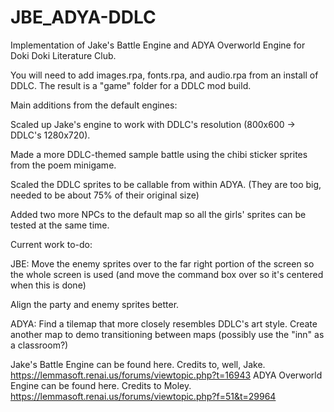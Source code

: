 # JBE_ADYA-DDLC
Implementation of Jake's Battle Engine and ADYA Overworld Engine for Doki Doki Literature Club.

You will need to add images.rpa, fonts.rpa, and audio.rpa from an install of DDLC. The result is a "game" folder for a DDLC mod build.

Main additions from the default engines:

Scaled up Jake's engine to work with DDLC's resolution (800x600 -> DDLC's 1280x720).

Made a more DDLC-themed sample battle using the chibi sticker sprites from the poem minigame. 

Scaled the DDLC sprites to be callable from within ADYA. (They are too big, needed to be about 75% of their original size)

Added two more NPCs to the default map so all the girls' sprites can be tested at the same time.

Current work to-do:

JBE:
Move the enemy sprites over to the far right portion of the screen so the whole screen is used (and move the command box over so it's centered when this is done)

Align the party and enemy sprites better. 

ADYA:
Find a tilemap that more closely resembles DDLC's art style.
Create another map to demo transitioning between maps (possibly use the "inn" as a classroom?)

Jake's Battle Engine can be found here. Credits to, well, Jake. https://lemmasoft.renai.us/forums/viewtopic.php?t=16943
ADYA Overworld Engine can be found here. Credits to Moley. https://lemmasoft.renai.us/forums/viewtopic.php?f=51&t=29964
